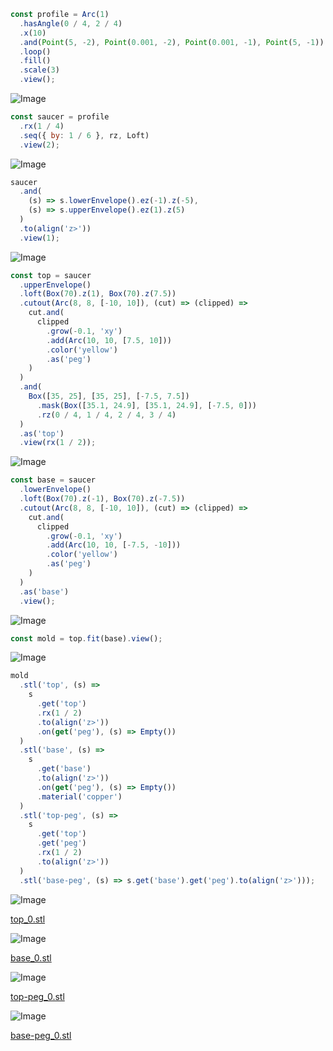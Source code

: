 ```JavaScript
const profile = Arc(1)
  .hasAngle(0 / 4, 2 / 4)
  .x(10)
  .and(Point(5, -2), Point(0.001, -2), Point(0.001, -1), Point(5, -1))
  .loop()
  .fill()
  .scale(3)
  .view();
```

![Image](saucer.md.0.png)

```JavaScript
const saucer = profile
  .rx(1 / 4)
  .seq({ by: 1 / 6 }, rz, Loft)
  .view(2);
```

![Image](saucer.md.1.png)

```JavaScript
saucer
  .and(
    (s) => s.lowerEnvelope().ez(-1).z(-5),
    (s) => s.upperEnvelope().ez(1).z(5)
  )
  .to(align('z>'))
  .view(1);
```

![Image](saucer.md.2.png)

```JavaScript
const top = saucer
  .upperEnvelope()
  .loft(Box(70).z(1), Box(70).z(7.5))
  .cutout(Arc(8, 8, [-10, 10]), (cut) => (clipped) =>
    cut.and(
      clipped
        .grow(-0.1, 'xy')
        .add(Arc(10, 10, [7.5, 10]))
        .color('yellow')
        .as('peg')
    )
  )
  .and(
    Box([35, 25], [35, 25], [-7.5, 7.5])
      .mask(Box([35.1, 24.9], [35.1, 24.9], [-7.5, 0]))
      .rz(0 / 4, 1 / 4, 2 / 4, 3 / 4)
  )
  .as('top')
  .view(rx(1 / 2));
```

![Image](saucer.md.3.png)

```JavaScript
const base = saucer
  .lowerEnvelope()
  .loft(Box(70).z(-1), Box(70).z(-7.5))
  .cutout(Arc(8, 8, [-10, 10]), (cut) => (clipped) =>
    cut.and(
      clipped
        .grow(-0.1, 'xy')
        .add(Arc(10, 10, [-7.5, -10]))
        .color('yellow')
        .as('peg')
    )
  )
  .as('base')
  .view();
```

![Image](saucer.md.4.png)

```JavaScript
const mold = top.fit(base).view();
```

![Image](saucer.md.5.png)

```JavaScript
mold
  .stl('top', (s) =>
    s
      .get('top')
      .rx(1 / 2)
      .to(align('z>'))
      .on(get('peg'), (s) => Empty())
  )
  .stl('base', (s) =>
    s
      .get('base')
      .to(align('z>'))
      .on(get('peg'), (s) => Empty())
      .material('copper')
  )
  .stl('top-peg', (s) =>
    s
      .get('top')
      .get('peg')
      .rx(1 / 2)
      .to(align('z>'))
  )
  .stl('base-peg', (s) => s.get('base').get('peg').to(align('z>')));
```

![Image](saucer.md.6.png)

[top_0.stl](saucer.top_0.stl)

![Image](saucer.md.7.png)

[base_0.stl](saucer.base_0.stl)

![Image](saucer.md.8.png)

[top-peg_0.stl](saucer.top-peg_0.stl)

![Image](saucer.md.9.png)

[base-peg_0.stl](saucer.base-peg_0.stl)
